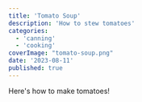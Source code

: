 ```yaml
---
title: 'Tomato Soup'
description: 'How to stew tomatoes'
categories:
  - 'canning'
  - 'cooking'
coverImage: "tomato-soup.png"
date: '2023-08-11'
published: true
---
```


Here's how to make tomatoes!

<script>
    import RecipeCard from '$lib/components/usables/RecipeCard/RecipeCard.svelte';

    const ingredients = [
        { quantity: 4, item: 'Tomatoes' },
        { item: 'A dash of salt' },
    ];

    const steps = [
        'Harvest tomatoes',
        'Mash them up',
        'Add the salt',
    ];
</script>

<RecipeCard
    title="Tomato Stew"
    ingredients="{ingredients}"
    steps="{steps}"
/>